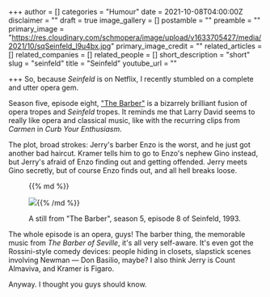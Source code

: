 +++
author = []
categories = "Humour"
date = 2021-10-08T04:00:00Z
disclaimer = ""
draft = true
image_gallery = []
postamble = ""
preamble = ""
primary_image = "https://res.cloudinary.com/schmopera/image/upload/v1633705427/media/2021/10/sqSeinfeld_l9u4bx.jpg"
primary_image_credit = ""
related_articles = []
related_companies = []
related_people = []
short_description = "short"
slug = "seinfeld"
title = "Seinfeld"
youtube_url = ""

+++
So, because _Seinfeld_ is on Netflix, I recently stumbled on a complete and utter opera gem.

Season five, episode eight, ["The Barber"](https://en.wikipedia.org/wiki/The_Barber_(Seinfeld)) is a bizarrely brilliant fusion of opera tropes and _Seinfeld_ tropes. It reminds me that Larry David seems to really like opera and classical music, like with the recurring clips from _Carmen_ in _Curb Your Enthusiasm_.

The plot, broad strokes: Jerry's barber Enzo is the worst, and he just got another bad haircut. Kramer tells him to go to Enzo's nephew Gino instead, but Jerry's afraid of Enzo finding out and getting offended. Jerry meets Gino secretly, but of course Enzo finds out, and all hell breaks loose.

<figure data-type="image">{{% md %}}

![](https://res.cloudinary.com/schmopera/image/upload/v1633705446/media/2021/10/Seinfeld_yj89tz.jpg){{% /md %}}

<figcaption>A still from "The Barber", season 5, episode 8 of Seinfeld, 1993.</figcaption>

</figure>

The whole episode is an opera, guys! The barber thing, the memorable music from _The Barber of Seville_, it's all very self-aware. It's even got the Rossini-style comedy devices: people hiding in closets, slapstick scenes involving Newman — Don Basilio, maybe? I also think Jerry is Count Almaviva, and Kramer is Figaro.

Anyway. I thought you guys should know.